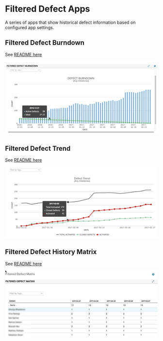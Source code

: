 # Filtered Defect Apps 
A series of apps that show historical defect information based on configured app settings.  

## Filtered Defect Burndown
See [README here](./burndown/README.md)

![screenshot](./images/defect-burndown.png)

## Filtered Defect Trend 
See [README here](./trend/README.md)

![screenshot](./images/defect-trend.png)

## Filtered Defect History Matrix
See [README here](./matrix/README.md)

![screenshot](./images/filtered-defect-matrix.png)
